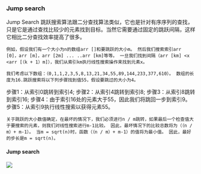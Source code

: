 ### Jump search

Jump Search 跳跃搜索算法跟二分查找算法类似，它也是针对有序序列的查找，只是它是通过查找比较少的元素找到目标。当然它需要通过固定的跳跃间隔，这样它相比二分查找效率提高了很多。

	例如，假设我们有一个大小为n的数组arr []和要跳跃的大小m。 然后我们搜索索引arr [0]，arr [m]，arr [2m] ... ..arr [km]等等。 一旦我们找到间隔（arr [km] <x <arr [（k + 1）m]），我们从索引km执行线性搜索操作来找到元素x。

	我们考虑以下数组：（0,1,1,2,3,5,8,13,21,34,55,89,144,233,377,610）。 数组的长度为16.跳跃搜索将以下列步骤找到值55，假设要跳过的大小为4。
步骤1：从索引0跳转到索引4;
步骤2：从索引4跳转到索引8;
步骤3：从索引8跳转到索引16;
步骤4：由于索引16处的元素大于55，因此我们将跳回一步到索引9。
步骤5：从索引9执行线性搜索以获得元素55。

	关于跳跃的大小数值确定，在最坏的情况下，我们必须进行n / m跳转，如果最后一个检查值大于要搜索的元素，则我们对线性搜索进行m-1比较。 因此，最坏情况下的比较总数将为（（n / m）+ m-1）。 当m = sqrt(n)时，函数（（n / m）+ m-1）的值将为最小值。 因此，最好的步长是m = sqrt(n)。

#### Jump search
![](http://www.stoimen.com/blog/wp-content/uploads/2011/12/jump-search-fig-1.png)
